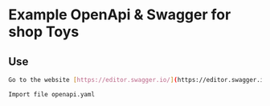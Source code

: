 # Example OpenApi & Swagger for shop Toys

## Use

```sh
Go to the website [https://editor.swagger.io/](https://editor.swagger.io/) 

Import file openapi.yaml

